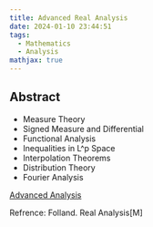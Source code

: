 ```yaml
---
title: Advanced Real Analysis
date: 2024-01-10 23:44:51
tags:
  - Mathematics
  - Analysis
mathjax: true
---
```


## Abstract

- Measure Theory
- Signed Measure and Differential
- Functional Analysis
- Inequalities in L^p Space
- Interpolation Theorems
- Distribution Theory
- Fourier Analysis

[Advanced Analysis](https://drive.google.com/file/d/1lOQF_VctEDme8FEH-XYilOrxgsD9fIDz/view?usp=sharing)

Refrence: Folland. Real Analysis[M]
